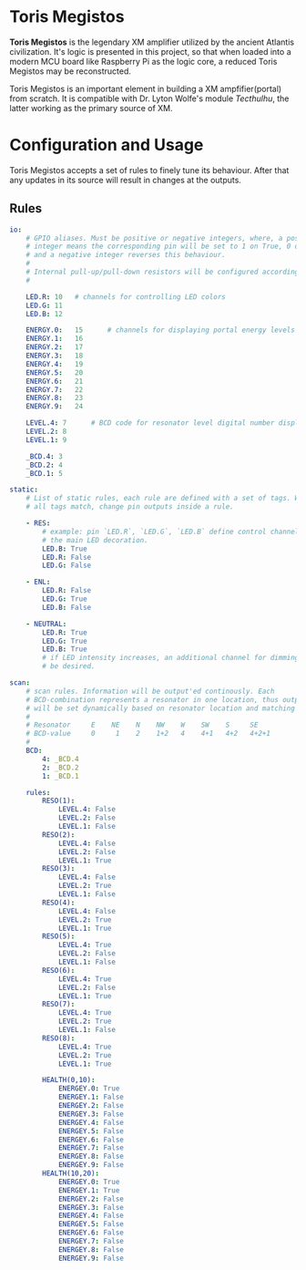 Toris Megistos
==============

**Toris Megistos** is the legendary XM amplifier utilized by the ancient
Atlantis civilization. It's logic is presented in this project, so that when
loaded into a modern MCU board like Raspberry Pi as the logic core, a reduced
Toris Megistos may be reconstructed.

Toris Megistos is an important element in building a XM ampfifier(portal) from
scratch. It is compatible with Dr. Lyton Wolfe's module _Tecthulhu_, the latter
working as the primary source of XM.

# Configuration and Usage

Toris Megistos accepts a set of rules to finely tune its behaviour. After that
any updates in its source will result in changes at the outputs.

## Rules

```yaml
io:
    # GPIO aliases. Must be positive or negative integers, where, a positive
    # integer means the corresponding pin will be set to 1 on True, 0 on False,
    # and a negative integer reverses this behaviour.
    #
    # Internal pull-up/pull-down resistors will be configured accordingly.
    #

    LED.R: 10   # channels for controlling LED colors
    LED.G: 11
    LED.B: 12

    ENERGY.0:   15      # channels for displaying portal energy levels
    ENERGY.1:   16
    ENERGY.2:   17
    ENERGY.3:   18
    ENERGY.4:   19
    ENERGY.5:   20
    ENERGY.6:   21
    ENERGY.7:   22
    ENERGY.8:   23
    ENERGY.9:   24

    LEVEL.4: 7      # BCD code for resonator level digital number display
    LEVEL.2: 8
    LEVEL.1: 9

    _BCD.4: 3
    _BCD.2: 4
    _BCD.1: 5

static:
    # List of static rules, each rule are defined with a set of tags. When
    # all tags match, change pin outputs inside a rule.

    - RES:
        # example: pin `LED.R`, `LED.G`, `LED.B` define control channels of
        # the main LED decoration.
        LED.B: True
        LED.R: False
        LED.G: False

    - ENL:
        LED.R: False
        LED.G: True
        LED.B: False

    - NEUTRAL:
        LED.R: True
        LED.G: True
        LED.B: True
        # if LED intensity increases, an additional channel for dimming may
        # be desired.

scan:
    # scan rules. Information will be output'ed continously. Each
    # BCD-combination represents a resonator in one location, thus outputs
    # will be set dynamically based on resonator location and matching rules.
    # 
    # Resonator     E    NE    N    NW    W    SW    S     SE
    # BCD-value     0     1    2    1+2   4    4+1   4+2   4+2+1
    #
    BCD:
        4: _BCD.4
        2: _BCD.2 
        1: _BCD.1 

    rules:
        RESO(1):
            LEVEL.4: False 
            LEVEL.2: False 
            LEVEL.1: False
        RESO(2):
            LEVEL.4: False 
            LEVEL.2: False 
            LEVEL.1: True 
        RESO(3):
            LEVEL.4: False 
            LEVEL.2: True
            LEVEL.1: False
        RESO(4):
            LEVEL.4: False 
            LEVEL.2: True
            LEVEL.1: True 
        RESO(5):
            LEVEL.4: True
            LEVEL.2: False 
            LEVEL.1: False 
        RESO(6):
            LEVEL.4: True
            LEVEL.2: False 
            LEVEL.1: True 
        RESO(7):
            LEVEL.4: True
            LEVEL.2: True
            LEVEL.1: False
        RESO(8):
            LEVEL.4: True
            LEVEL.2: True
            LEVEL.1: True

        HEALTH(0,10):
            ENERGEY.0: True
            ENERGEY.1: False 
            ENERGEY.2: False 
            ENERGEY.3: False 
            ENERGEY.4: False 
            ENERGEY.5: False 
            ENERGEY.6: False 
            ENERGEY.7: False 
            ENERGEY.8: False 
            ENERGEY.9: False 
        HEALTH(10,20):
            ENERGEY.0: True
            ENERGEY.1: True 
            ENERGEY.2: False 
            ENERGEY.3: False 
            ENERGEY.4: False 
            ENERGEY.5: False 
            ENERGEY.6: False 
            ENERGEY.7: False 
            ENERGEY.8: False 
            ENERGEY.9: False 


```
